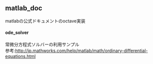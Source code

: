 ## matlab_doc
matlabの公式ドキュメントのoctave実装

#### ode_solver
常微分方程式ソルバーの利用サンプル  
参考:http://jp.mathworks.com/help/matlab/math/ordinary-differential-equations.html
